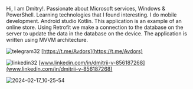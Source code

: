 Hi, I am Dmitry!. Passionate about Microsoft services, Windows & PowerShell. Learning technologies that I found interesting.
I do mobile development. Android studio Kotlin. This application is an example of an online store. Using Retrofit we make a connection to the database on the server
to update the data in the database on the device. The application is written using MVVM architecture.

![telegram32](https://github.com/Avdors/StoreBDandRoom/assets/99538385/ffb92fd5-a7d9-48cb-bf3e-2289171d48aa)
[https://t.me/Avdors](https://t.me/Avdors)

![linkedin32](https://github.com/Avdors/StoreBDandRoom/assets/99538385/730aafa0-6543-4b95-9362-e8524c8f35ec)
[www.linkedin.com/in/dmitrii-v-856187268](www.linkedin.com/in/dmitrii-v-856187268)



![2024-02-17_10-25-54](https://github.com/Avdors/StoreBDandRoom/assets/99538385/04e2e9b3-ce64-41f8-ad73-69a168a415b3)

